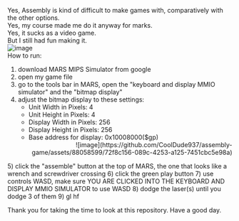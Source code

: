 Yes, Assembly is kind of difficult to make games with, comparatively with the other options.<br>
Yes, my course made me do it anyway for marks.<br>
Yes, it sucks as a video game.<br>
But I still had fun making it.<br>
![image](https://github.com/CoolDude937/assembly-game/assets/88058599/cd6718bb-409f-480c-97d0-cb17d0a89b44) 
<br>
How to run:
1) download MARS MIPS Simulator from google
2) open my game file
3) go to the tools bar in MARS, open the "keyboard and display MMIO simulator"  and the "bitmap display"
4) adjust the bitmap display to these settings:
   - Unit Width in Pixels: 4
   - Unit Height in Pixels: 4
   - Display Width in Pixels: 256
   - Display Height in Pixels: 256
   - Base address for display: 0x10008000($gp)
   <div style="text-align: right">
    ![image](https://github.com/CoolDude937/assembly-game/assets/88058599/72f8c156-089c-4253-a125-7451cbc5e98a)
</div>
5) click the "assemble" button at the top of MARS, the one that looks like a wrench and screwdriver crossing
6) click the green play button
7) use controls WASD, make sure YOU ARE CLICKED INTO THE KEYBOARD AND DISPLAY MMIO SIMULATOR to use WASD
8) dodge the laser(s) until you dodge 3 of them
9) gl hf

Thank you for taking the time to look at this repository. Have a good day.
